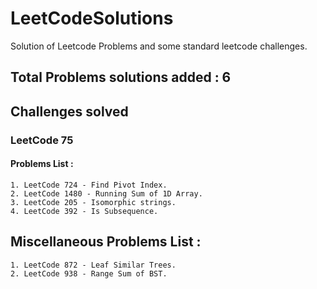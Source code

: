 # LeetCodeSolutions
Solution of Leetcode Problems and some standard leetcode challenges.

## Total Problems solutions added : 6

## Challenges solved 
### LeetCode 75
#### Problems List :
    1. LeetCode 724 - Find Pivot Index.
    2. LeetCode 1480 - Running Sum of 1D Array.
    3. LeetCode 205 - Isomorphic strings.
    4. LeetCode 392 - Is Subsequence.

## Miscellaneous Problems List :
    1. LeetCode 872 - Leaf Similar Trees.
    2. LeetCode 938 - Range Sum of BST.

